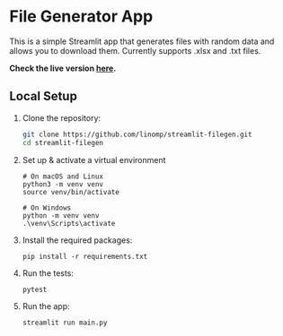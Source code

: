 ﻿# File Generator App

This is a simple Streamlit app that generates files with random data and allows you to download them. Currently supports .xlsx and .txt files.

**Check the live version [here](https://app-filegen-5o5rfikerwjvsiuihdzb8c.streamlit.app/).**

## Local Setup

1. Clone the repository:

   ```sh
   git clone https://github.com/linomp/streamlit-filegen.git
   cd streamlit-filegen

2. Set up & activate a virtual environment
    ```
    # On macOS and Linux
    python3 -m venv venv
    source venv/bin/activate
    
    # On Windows
    python -m venv venv
    .\venv\Scripts\activate
    ```
3. Install the required packages:
    ```
    pip install -r requirements.txt
    ```
4. Run the tests:
   ```
   pytest
   ```
5. Run the app:
    ```
    streamlit run main.py
    ```
